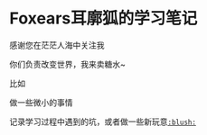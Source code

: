 # Foxears耳廓狐的学习笔记

感谢您在茫茫人海中关注我

你们负责改变世界，我来卖糖水~

比如

做一些微小的事情

记录学习过程中遇到的坑，或者做一些新玩意[`:blush:`](undefined)

